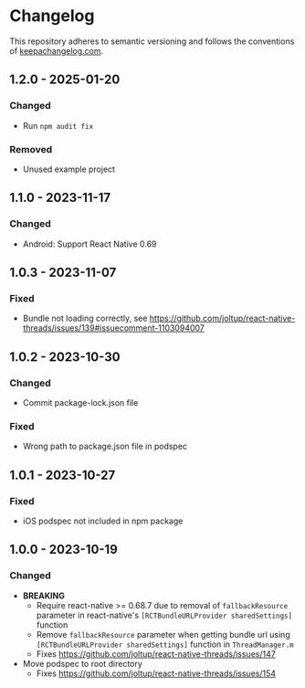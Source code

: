 # Changelog

This repository adheres to semantic versioning and follows the conventions of [keepachangelog.com](http://keepachangelog.com).

## 1.2.0 - 2025-01-20
### Changed
- Run `npm audit fix`

### Removed
- Unused example project

## 1.1.0 - 2023-11-17
### Changed
- Android: Support React Native 0.69

## 1.0.3 - 2023-11-07
### Fixed
- Bundle not loading correctly, see https://github.com/joltup/react-native-threads/issues/139#issuecomment-1103094007

## 1.0.2 - 2023-10-30
### Changed
- Commit package-lock.json file

### Fixed
- Wrong path to package.json file in podspec

## 1.0.1 - 2023-10-27
### Fixed
- iOS podspec not included in npm package

## 1.0.0 - 2023-10-19
### Changed
- **BREAKING**
  - Require react-native >= 0.68.7 due to removal of `fallbackResource` parameter in react-native's `[RCTBundleURLProvider sharedSettings]` function
  - Remove `fallbackResource` parameter when getting bundle url using `[RCTBundleURLProvider sharedSettings]` function in `ThreadManager.m`
  - Fixes https://github.com/joltup/react-native-threads/issues/147
- Move podspec to root directory
  - Fixes https://github.com/joltup/react-native-threads/issues/154
